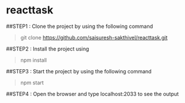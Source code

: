 # reacttask


##STEP1 : Clone the project by using the following command
>git clone https://github.com/saisuresh-sakthivel/reacttask.git

##STEP2 : Install the project using 
>npm install

##STEP3 : Start the project by using the following command
>npm start

##STEP4 : Open the browser and type localhost:2033 to see the output
